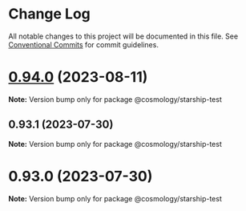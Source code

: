 # Change Log

All notable changes to this project will be documented in this file.
See [Conventional Commits](https://conventionalcommits.org) for commit guidelines.

# [0.94.0](https://github.com/osmosis-labs/telescope/compare/@cosmology/starship-test@0.93.1...@cosmology/starship-test@0.94.0) (2023-08-11)

**Note:** Version bump only for package @cosmology/starship-test





## 0.93.1 (2023-07-30)

**Note:** Version bump only for package @cosmology/starship-test





# 0.93.0 (2023-07-30)

**Note:** Version bump only for package @cosmology/starship-test
